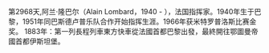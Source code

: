 第2968天,阿兰·隆巴尔（Alain Lombard，1940 - ），法国指挥家。1940年生于巴黎，1951年同巴斯德卢普乐队合作开始指挥生涯。1966年获米特罗普洛斯比赛金奖。
1883年：第一列長程列車東方快車從法國首都巴黎出發，最終開往鄂圖曼帝國首都伊斯坦堡。
